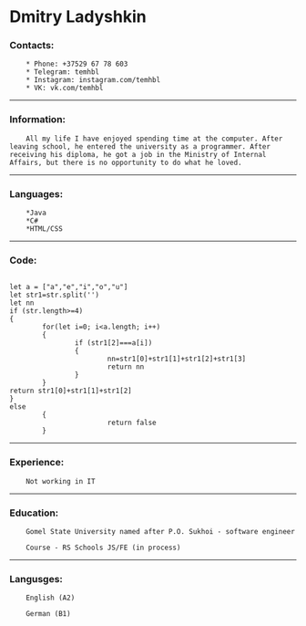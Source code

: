 # Dmitry Ladyshkin
### Contacts: 
        * Phone: +37529 67 78 603
        * Telegram: temhbl
        * Instagram: instagram.com/temhbl
        * VK: vk.com/temhbl
---

### Information:
        All my life I have enjoyed spending time at the computer. After leaving school, he entered the university as a programmer. After receiving his diploma, he got a job in the Ministry of Internal Affairs, but there is no opportunity to do what he loved.

---

### Languages:
        *Java
        *C#
        *HTML/CSS
        
---

### Code:

```

let a = ["a","e","i","o","u"]
let str1=str.split('')
let nn
if (str.length>=4)
{
        for(let i=0; i<a.length; i++)
        {
                if (str1[2]===a[i])
                {
                        nn=str1[0]+str1[1]+str1[2]+str1[3]
                        return nn
                }
        }
return str1[0]+str1[1]+str1[2]
}
else
        {
                        return false
        }
```

---

### Experience:
        Not working in IT

---

### Education:

        Gomel State University named after P.O. Sukhoi - software engineer

        Course - RS Schools JS/FE (in process)

---

### Langusges:
        English (A2)

        German (B1)

  
